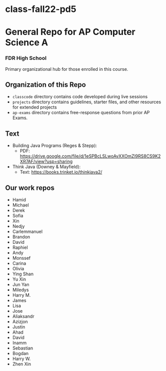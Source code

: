 # class-fall22-pd5

# General Repo for AP Computer Science A
### FDR High School
Primary organizational hub for those enrolled in this course.

## Organization of this Repo
- `classcode` directory contains code developed during live sessions
- `projects` directory contains guidelines, starter files, and other resources for extended projects
- `ap-exams` directory contains free-response questions from prior AP Exams.

## Text
- Building Java Programs (Reges & Stepp):
  - PDF: https://drive.google.com/file/d/1eSPBcLSLwoAvXXOmZl9RS8CS9K2XR7AF/view?usp=sharing
- Think Java (Downey & Mayfield):
  - Text: https://books.trinket.io/thinkjava2/

## Our work repos
- Hamid
- Michael
- Derek
- Sofia
- Xin
- Nedjy
- Carlemmanuel
- Brandon
- David
- Raphiel
- Andy
- Monssef
- Carina
- Olivia
- Ying Shan
- Yu Xin
- Jun Yan
- Miledys
- Harry M.
- James
- Lisa
- Jose
- Aliaksandr
- Azizjon
- Justin
- Ahad
- David
- Inamm
- Sebastian
- Bogdan
- Harry W.
- Zhen Xin
